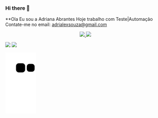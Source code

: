 ### Hi there 👋


**Ola Eu sou a Adriana Abrantes
Hoje trabalho com Teste|Automação
Contate-me no email: adrialexsouza@gmail.com

<div align="center">
  <a href="https://github.com/adrialexsouza">
  <img height="180em" src="https://github-readme-stats.vercel.app/api?username=adrialexsouza&show_icons=true&theme=dracula&include_all_commits=true&count_private=true"/>
  <img height="180em" src="https://github-readme-stats.vercel.app/api/top-langs/?username=adrialexsouza&layout=compact&langs_count=7&theme=dracula"/>
</div>

 <div> 
  
  <a href="https://instagram.com/adriana.dri.735" target="_blank"><img src="https://img.shields.io/badge/-Instagram-%23E4405F?style=for-the-badge&logo=instagram&logoColor=white" target="_blank"></a>
 <a href="https://discord.gg/AdrianaAbrantes#7195" target="_blank"><img src="https://img.shields.io/badge/Discord-7289DA?style=for-the-badge&logo=discord&logoColor=white" target="_blank"></a> 
  
 
  ![Snake animation](https://github.com/rafaballerini/rafaballerini/blob/output/github-contribution-grid-snake.svg)
 
</div>
     
